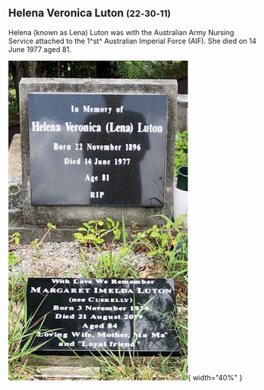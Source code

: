 ## Helena Veronica Luton <small>(22‑30‑11)</small>

Helena (known as Lena) Luton was with the Australian Army Nursing Service attached to the 1^st^ Australian Imperial Force (AIF). She died on 14 June 1977 aged 81.

![Helena Veronica Luton's headstone](../assets/helen-veronica-luton-headstone.jpg){ width="40%" }  
